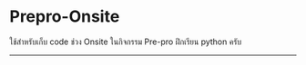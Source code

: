 # Prepro-Onsite
ใช้สำหรับเก็บ code ช่วง Onsite ในกิจกรรม Pre-pro ฝึกเรียน python ครับ

--------------------------------------------------------------------------------
